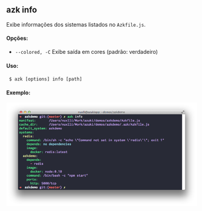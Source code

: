 ## azk info

Exibe informações dos sistemas listados no `Azkfile.js`.

#### Opções:

- `--colored, -C`     Exibe saída em cores (padrão: verdadeiro)

#### Uso:

     $ azk [options] info [path]

#### Exemplo:

![Figure 1-1](../../resources/images/azk_info.png)
